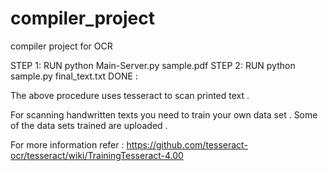 # compiler_project
compiler project for OCR

STEP 1:
RUN python Main-Server.py sample.pdf 
STEP 2:
RUN python sample.py final_text.txt
DONE :

The above procedure uses tesseract to scan printed text .

For scanning handwritten texts you need to train your own data set .
Some of the data sets trained are uploaded .

For more information refer : https://github.com/tesseract-ocr/tesseract/wiki/TrainingTesseract-4.00 
